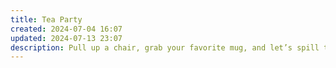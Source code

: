 ```yaml
---
title: Tea Party
created: 2024-07-04 16:07
updated: 2024-07-13 23:07
description: Pull up a chair, grab your favorite mug, and let’s spill the tea. This is where I share a curated collection of my favorite/juicy reads, perfect for sipping a cup of tea and letting your mind wander.
---
```


